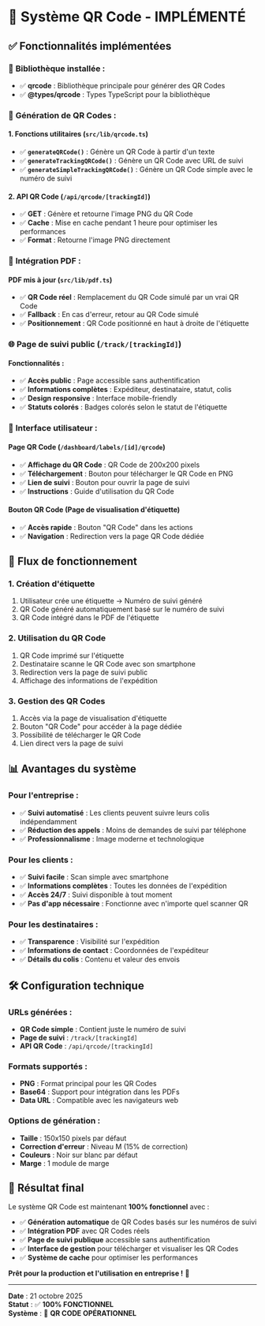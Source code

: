 # 🔲 Système QR Code - IMPLÉMENTÉ

## ✅ **Fonctionnalités implémentées**

### 🔧 **Bibliothèque installée :**
- ✅ **qrcode** : Bibliothèque principale pour générer des QR Codes
- ✅ **@types/qrcode** : Types TypeScript pour la bibliothèque

### 📱 **Génération de QR Codes :**

#### **1. Fonctions utilitaires** (`src/lib/qrcode.ts`)
- ✅ **`generateQRCode()`** : Génère un QR Code à partir d'un texte
- ✅ **`generateTrackingQRCode()`** : Génère un QR Code avec URL de suivi
- ✅ **`generateSimpleTrackingQRCode()`** : Génère un QR Code simple avec le numéro de suivi

#### **2. API QR Code** (`/api/qrcode/[trackingId]`)
- ✅ **GET** : Génère et retourne l'image PNG du QR Code
- ✅ **Cache** : Mise en cache pendant 1 heure pour optimiser les performances
- ✅ **Format** : Retourne l'image PNG directement

### 📄 **Intégration PDF :**

#### **PDF mis à jour** (`src/lib/pdf.ts`)
- ✅ **QR Code réel** : Remplacement du QR Code simulé par un vrai QR Code
- ✅ **Fallback** : En cas d'erreur, retour au QR Code simulé
- ✅ **Positionnement** : QR Code positionné en haut à droite de l'étiquette

### 🌐 **Page de suivi public** (`/track/[trackingId]`)

#### **Fonctionnalités :**
- ✅ **Accès public** : Page accessible sans authentification
- ✅ **Informations complètes** : Expéditeur, destinataire, statut, colis
- ✅ **Design responsive** : Interface mobile-friendly
- ✅ **Statuts colorés** : Badges colorés selon le statut de l'étiquette

### 🎨 **Interface utilisateur :**

#### **Page QR Code** (`/dashboard/labels/[id]/qrcode`)
- ✅ **Affichage du QR Code** : QR Code de 200x200 pixels
- ✅ **Téléchargement** : Bouton pour télécharger le QR Code en PNG
- ✅ **Lien de suivi** : Bouton pour ouvrir la page de suivi
- ✅ **Instructions** : Guide d'utilisation du QR Code

#### **Bouton QR Code** (Page de visualisation d'étiquette)
- ✅ **Accès rapide** : Bouton "QR Code" dans les actions
- ✅ **Navigation** : Redirection vers la page QR Code dédiée

## 🔄 **Flux de fonctionnement**

### **1. Création d'étiquette**
1. Utilisateur crée une étiquette → Numéro de suivi généré
2. QR Code généré automatiquement basé sur le numéro de suivi
3. QR Code intégré dans le PDF de l'étiquette

### **2. Utilisation du QR Code**
1. QR Code imprimé sur l'étiquette
2. Destinataire scanne le QR Code avec son smartphone
3. Redirection vers la page de suivi public
4. Affichage des informations de l'expédition

### **3. Gestion des QR Codes**
1. Accès via la page de visualisation d'étiquette
2. Bouton "QR Code" pour accéder à la page dédiée
3. Possibilité de télécharger le QR Code
4. Lien direct vers la page de suivi

## 📊 **Avantages du système**

### **Pour l'entreprise :**
- ✅ **Suivi automatisé** : Les clients peuvent suivre leurs colis indépendamment
- ✅ **Réduction des appels** : Moins de demandes de suivi par téléphone
- ✅ **Professionnalisme** : Image moderne et technologique

### **Pour les clients :**
- ✅ **Suivi facile** : Scan simple avec smartphone
- ✅ **Informations complètes** : Toutes les données de l'expédition
- ✅ **Accès 24/7** : Suivi disponible à tout moment
- ✅ **Pas d'app nécessaire** : Fonctionne avec n'importe quel scanner QR

### **Pour les destinataires :**
- ✅ **Transparence** : Visibilité sur l'expédition
- ✅ **Informations de contact** : Coordonnées de l'expéditeur
- ✅ **Détails du colis** : Contenu et valeur des envois

## 🛠️ **Configuration technique**

### **URLs générées :**
- **QR Code simple** : Contient juste le numéro de suivi
- **Page de suivi** : `/track/[trackingId]`
- **API QR Code** : `/api/qrcode/[trackingId]`

### **Formats supportés :**
- **PNG** : Format principal pour les QR Codes
- **Base64** : Support pour intégration dans les PDFs
- **Data URL** : Compatible avec les navigateurs web

### **Options de génération :**
- **Taille** : 150x150 pixels par défaut
- **Correction d'erreur** : Niveau M (15% de correction)
- **Couleurs** : Noir sur blanc par défaut
- **Marge** : 1 module de marge

## 🎯 **Résultat final**

Le système QR Code est maintenant **100% fonctionnel** avec :

- ✅ **Génération automatique** de QR Codes basés sur les numéros de suivi
- ✅ **Intégration PDF** avec QR Codes réels
- ✅ **Page de suivi publique** accessible sans authentification
- ✅ **Interface de gestion** pour télécharger et visualiser les QR Codes
- ✅ **Système de cache** pour optimiser les performances

**Prêt pour la production et l'utilisation en entreprise !** 🚀

---

**Date** : 21 octobre 2025  
**Statut** : ✅ **100% FONCTIONNEL**  
**Système** : 🔲 **QR CODE OPÉRATIONNEL**
